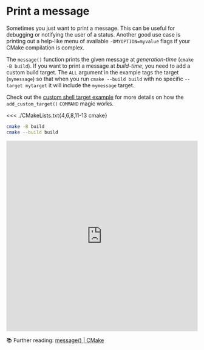 # Print a message

Sometimes you just want to print a message. This can be useful for debugging or
notifying the user of a status. Another good use case is printing out a
help-like menu of available `-DMYOPTION=myvalue` flags if your CMake compilation
is complex.

The `message()` function prints the given message at _generation-time_
(`cmake -B build`). If you want to print a message at _build-time_, you need to
add a custom build target. The `ALL` argument in the example tags the target
(`mymessage`) so that when you run `cmake --build build` with no specific
`--target mytarget` it will include the `mymessage` target.

Check out the [custom shell target example] for more details on how the `add_custom_target()` `COMMAND` magic works.

<<< ./CMakeLists.txt{4,6,8,11-13 cmake}

```sh
cmake -B build
cmake --build build
```

<iframe frameborder="0" style="width: 100%; height: 500px" src="https://replit.com/@jcbhmr/cmakebyexampledev-message?embed=1"></iframe>

<!-- prettier-ignore -->
📚 Further reading: [message() | CMake](https://cmake.org/cmake/help/latest/command/message.html)

[custom shell target example]: /shell-target/